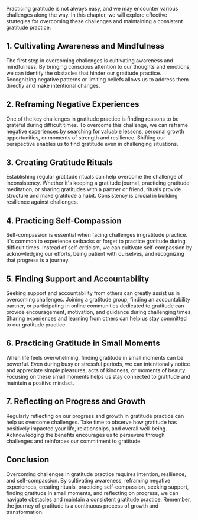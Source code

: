 
Practicing gratitude is not always easy, and we may encounter various challenges along the way. In this chapter, we will explore effective strategies for overcoming these challenges and maintaining a consistent gratitude practice.

1\. Cultivating Awareness and Mindfulness
----------------------------------------

The first step in overcoming challenges is cultivating awareness and mindfulness. By bringing conscious attention to our thoughts and emotions, we can identify the obstacles that hinder our gratitude practice. Recognizing negative patterns or limiting beliefs allows us to address them directly and make intentional changes.

2\. Reframing Negative Experiences
---------------------------------

One of the key challenges in gratitude practice is finding reasons to be grateful during difficult times. To overcome this challenge, we can reframe negative experiences by searching for valuable lessons, personal growth opportunities, or moments of strength and resilience. Shifting our perspective enables us to find gratitude even in challenging situations.

3\. Creating Gratitude Rituals
-----------------------------

Establishing regular gratitude rituals can help overcome the challenge of inconsistency. Whether it's keeping a gratitude journal, practicing gratitude meditation, or sharing gratitudes with a partner or friend, rituals provide structure and make gratitude a habit. Consistency is crucial in building resilience against challenges.

4\. Practicing Self-Compassion
-----------------------------

Self-compassion is essential when facing challenges in gratitude practice. It's common to experience setbacks or forget to practice gratitude during difficult times. Instead of self-criticism, we can cultivate self-compassion by acknowledging our efforts, being patient with ourselves, and recognizing that progress is a journey.

5\. Finding Support and Accountability
-------------------------------------

Seeking support and accountability from others can greatly assist us in overcoming challenges. Joining a gratitude group, finding an accountability partner, or participating in online communities dedicated to gratitude can provide encouragement, motivation, and guidance during challenging times. Sharing experiences and learning from others can help us stay committed to our gratitude practice.

6\. Practicing Gratitude in Small Moments
----------------------------------------

When life feels overwhelming, finding gratitude in small moments can be powerful. Even during busy or stressful periods, we can intentionally notice and appreciate simple pleasures, acts of kindness, or moments of beauty. Focusing on these small moments helps us stay connected to gratitude and maintain a positive mindset.

7\. Reflecting on Progress and Growth
------------------------------------

Regularly reflecting on our progress and growth in gratitude practice can help us overcome challenges. Take time to observe how gratitude has positively impacted your life, relationships, and overall well-being. Acknowledging the benefits encourages us to persevere through challenges and reinforces our commitment to gratitude.

Conclusion
----------

Overcoming challenges in gratitude practice requires intention, resilience, and self-compassion. By cultivating awareness, reframing negative experiences, creating rituals, practicing self-compassion, seeking support, finding gratitude in small moments, and reflecting on progress, we can navigate obstacles and maintain a consistent gratitude practice. Remember, the journey of gratitude is a continuous process of growth and transformation.
